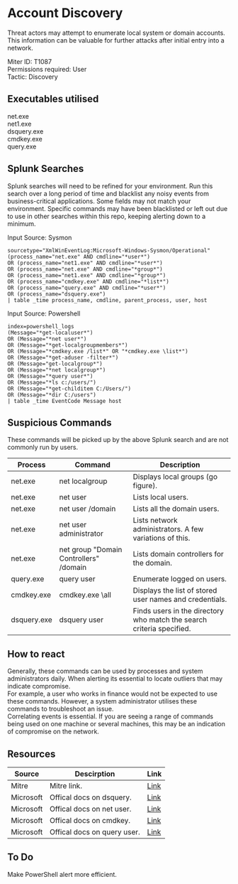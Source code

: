 # Account Discovery
Threat actors may attempt to enumerate local system or domain accounts. This information can be valuable for further attacks after initial entry into a network. 

Miter ID: T1087  
Permissions required: User  
Tactic: Discovery

## Executables utilised
net.exe  
net1.exe  
dsquery.exe  
cmdkey.exe  
query.exe  

## Splunk Searches
Splunk searches will need to be refined for your environment. Run this search over a long period of time and blacklist any noisy events from business-critical applications. Some fields may not match your environment. Specific commands may have been blacklisted or left out due to use in other searches within this repo, keeping alerting down to a minimum.

Input Source: Sysmon  
```
sourcetype="XmlWinEventLog:Microsoft-Windows-Sysmon/Operational"
(process_name="net.exe" AND cmdline="*user*") 
OR (process_name="net1.exe" AND cmdline="*user*")
OR (process_name="net.exe" AND cmdline="*group*")
OR (process_name="net1.exe" AND cmdline="*group*") 
OR (process_name="cmdkey.exe" AND cmdline="*list*") 
OR (process_name="query.exe" AND cmdline="*user*") 
OR (process_name="dsquery.exe")  
| table _time process_name, cmdline, parent_process, user, host
```
Input Source: Powershell  
```
index=powershell_logs
(Message="*get-localuser*")
OR (Message="*net user*")
OR (Message="*get-localgroupmembers*")
OR (Message="*cmdkey.exe /list*" OR "*cmdkey.exe \list*")
OR (Message="*get-aduser -filter*")
OR (Message="get-localgroup*")
OR (Message="*net localgroup*")
OR (Message="*query user*")
OR (Message="*ls c:/users/")
OR (Message="*get-childitem C:/Users/")
OR (Message="*dir C:/users")
| table _time EventCode Message host
```

## Suspicious Commands
These commands will be picked up by the above Splunk search and are not commonly run by users.

| Process  | Command | Description
| ------------- | ------------- | ------------ |
| net.exe  | net localgroup | Displays local groups (go figure). |
| net.exe  | net user | Lists local users. |
| net.exe  | net user /domain | Lists all the domain users. |
| net.exe  | net user administrator | Lists network administrators. A few variations of this. |
| net.exe  | net group "Domain Controllers" /domain | Lists domain controllers for the domain. |
| query.exe  | query user | Enumerate logged on users. |
| cmdkey.exe  | cmdkey.exe \all | Displays the list of stored user names and credentials. |
| dsquery.exe  |dsquery user |  Finds users in the directory who match the search criteria specified.|

## How to react
Generally, these commands can be used by processes and system administrators daily. When alerting its essential to locate outliers that may indicate compromise.  
For example, a user who works in finance would not be expected to use these commands. However, a system administrator utilises these commands to troubleshoot an issue.  
Correlating events is essential. If you are seeing a range of commands being used on one machine or several machines, this may be an indication of compromise on the network.  

## Resources

| Source | Descirption | Link | 
| --- | --- | --- |
| Mitre | Mitre link. | [Link](https://attack.mitre.org/techniques/T1087/) |
| Microsoft | Offical docs on dsquery. | [Link](https://docs.microsoft.com/en-us/previous-versions/windows/it-pro/windows-server-2012-r2-and-2012/cc732952(v%3Dws.11))
| Microsoft | Offical docs on net user.|[Link](https://docs.microsoft.com/en-us/previous-versions/windows/it-pro/windows-server-2012-r2-and-2012/cc771865(v%3Dws.11))
|Microsoft |Offical docs on cmdkey. |[Link](https://docs.microsoft.com/en-us/windows-server/administration/windows-commands/cmdkey)
|Microsoft |Offical docs on query user. |[Link](https://docs.microsoft.com/en-us/windows-server/administration/windows-commands/query-user)|

## To Do
Make PowerShell alert more efficient. 
